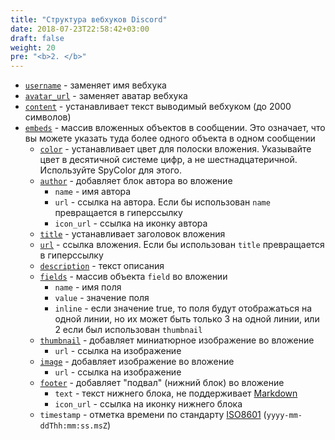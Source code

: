 ```yaml
---
title: "Структура вебхуков Discord"
date: 2018-07-23T22:58:42+03:00
draft: false
weight: 20
pre: "<b>2. </b>"
---
```

* [`username`](../../structure/username) - заменяет имя вебхука
* [`avatar_url`](../../structure/avatar_url) - заменяет аватар вебхука
* [`content`](../../structure/content) - устанавливает текст выводимый вебхуком \(до 2000 символов\)
* [`embeds`](../../structure/embeds) - массив вложенных объектов в сообщении. Это означает, что вы можете указать туда более одного объекта в одном сообщении
  * [`color`](../../structure/embeds/color) - устанавливает цвет для полоски вложения. Указывайте цвет в десятичной системе цифр, а не шестнадцатеричной. Используйте SpyColor для этого.
  * [`author`](../../structure/embeds/author) - добавляет блок автора во вложение
      * `name` - имя автора
      * `url` - ссылка на автора. Если бы использован `name` превращается в гиперссылку
      * `icon_url` - ссылка на иконку автора
  * [`title`](../../structure/embeds/title) - устанавливает заголовок вложения
  * [`url`](../../structure/embeds/url) - ссылка вложения. Если бы использован `title` превращается в гиперссылку
  * [`description`](../../structure/embeds/description) - текст описания
  * [`fields`](../../structure/embeds/fields) - массив объекта `field` во вложении
      * `name` - имя поля
      * `value` - значение поля
      * `inline` - если значение true, то поля будут отображаться на одной линии, но их может быть только 3 на одной линии, или 2 если был использован `thumbnail`
  * [`thumbnail`](../../structure/embeds/thumbnail) - добавляет миниатюрное изображение во вложение
      * `url` - ссылка на изображение
  * [`image`](../../structure/embeds/image) - добавляет изображение во вложение
      * `url` - ссылка на изображение
  * [`footer`](../../structure/embeds/footer) - добавляет "подвал" \(нижний блок\) во вложение
      * `text` - текст нижнего блока, не поддерживает [Markdown](../../other/discord-markdown#форматирование-текста)
      * `icon_url` - ссылка на иконку нижнего блока
  * `timestamp` - отметка времени по стандарту [ISO8601](https://ru.wikipedia.org/wiki/ISO_8601) \(`yyyy-mm-ddThh:mm:ss.msZ`\)

